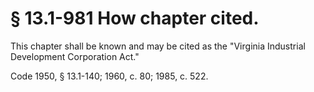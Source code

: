# § 13.1-981 How chapter cited.

<p>This chapter shall be known and may be cited as the "Virginia Industrial Development Corporation Act."</p><p>Code 1950, § 13.1-140; 1960, c. 80; 1985, c. 522.</p>